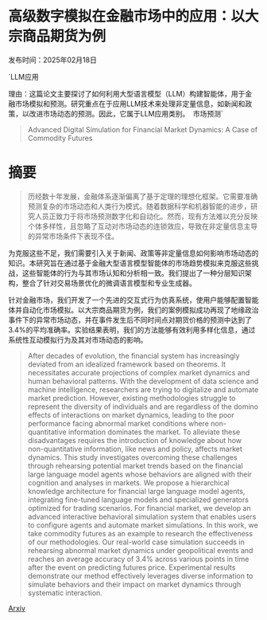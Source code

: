 # 高级数字模拟在金融市场中的应用：以大宗商品期货为例

发布时间：2025年02月18日

`LLM应用

理由：这篇论文主要探讨了如何利用大型语言模型（LLM）构建智能体，用于金融市场模拟和预测。研究重点在于应用LLM技术来处理非定量信息，如新闻和政策，以改进市场动态的预测。因此，它属于LLM应用类别。` `市场预测`

> Advanced Digital Simulation for Financial Market Dynamics: A Case of Commodity Futures

# 摘要

> 历经数十年发展，金融体系逐渐偏离了基于定理的理想化框架。它需要准确预测复杂的市场动态和人类行为模式。随着数据科学和机器智能的进步，研究人员正致力于将市场预测数字化和自动化。然而，现有方法难以充分反映个体多样性，且忽略了互动对市场动态的连锁效应，导致在非定量信息主导的异常市场条件下表现不佳。

为克服这些不足，我们需要引入关于新闻、政策等非定量信息如何影响市场动态的知识。本研究旨在通过基于金融大型语言模型智能体的市场趋势模拟来克服这些挑战，这些智能体的行为与其市场认知和分析相一致。我们提出了一种分层知识架构，整合了针对交易场景优化的微调语言模型和专业生成器。

针对金融市场，我们开发了一个先进的交互式行为仿真系统，使用户能够配置智能体并自动化市场模拟。以大宗商品期货为例，我们的案例模拟成功再现了地缘政治事件下的异常市场动态，并在事件发生后不同时间点对期货价格的预测中达到了3.4%的平均准确率。实验结果表明，我们的方法能够有效利用多样化信息，通过系统性互动模拟行为及其对市场动态的影响。

> After decades of evolution, the financial system has increasingly deviated from an idealized framework based on theorems. It necessitates accurate projections of complex market dynamics and human behavioral patterns. With the development of data science and machine intelligence, researchers are trying to digitalize and automate market prediction. However, existing methodologies struggle to represent the diversity of individuals and are regardless of the domino effects of interactions on market dynamics, leading to the poor performance facing abnormal market conditions where non-quantitative information dominates the market. To alleviate these disadvantages requires the introduction of knowledge about how non-quantitative information, like news and policy, affects market dynamics. This study investigates overcoming these challenges through rehearsing potential market trends based on the financial large language model agents whose behaviors are aligned with their cognition and analyses in markets. We propose a hierarchical knowledge architecture for financial large language model agents, integrating fine-tuned language models and specialized generators optimized for trading scenarios. For financial market, we develop an advanced interactive behavioral simulation system that enables users to configure agents and automate market simulations. In this work, we take commodity futures as an example to research the effectiveness of our methodologies. Our real-world case simulation succeeds in rehearsing abnormal market dynamics under geopolitical events and reaches an average accuracy of 3.4% across various points in time after the event on predicting futures price. Experimental results demonstrate our method effectively leverages diverse information to simulate behaviors and their impact on market dynamics through systematic interaction.

[Arxiv](https://arxiv.org/abs/2503.20787)